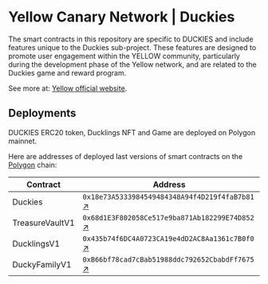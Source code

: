 # Yellow Canary Network | Duckies

The smart contracts in this repository are specific to DUCKIES and include features unique to the Duckies sub-project. These features are designed to promote user engagement within the YELLOW community, particularly during the development phase of the Yellow network, and are related to the Duckies game and reward program.

See more at: [Yellow official website](https://www.yellow.org/canarynet).

## Deployments

DUCKIES ERC20 token, Ducklings NFT and Game are deployed on Polygon mainnet.

Here are addresses of deployed last versions of smart contracts on the [Polygon](https://polygonscan.com/) chain:

| Contract        | Address                                                                                                                      |
| --------------- | ---------------------------------------------------------------------------------------------------------------------------- |
| Duckies         | `0x18e73A5333984549484348A94f4D219f4faB7b81` [↗](https://polygonscan.com/address/0x18e73A5333984549484348A94f4D219f4faB7b81) |
| TreasureVaultV1 | `0x68d1E3F802058Ce517e9ba871Ab182299E74D852` [↗](https://polygonscan.com/address/0x68d1E3F802058Ce517e9ba871Ab182299E74D852) |
| DucklingsV1     | `0x435b74f6DC4A0723CA19e4dD2AC8Aa1361c7B0f0` [↗](https://polygonscan.com/address/0x435b74f6DC4A0723CA19e4dD2AC8Aa1361c7B0f0) |
| DuckyFamilyV1   | `0xB66bf78cad7cBab51988ddc792652CbabdFf7675` [↗](https://polygonscan.com/address/0xB66bf78cad7cBab51988ddc792652CbabdFf7675) |

